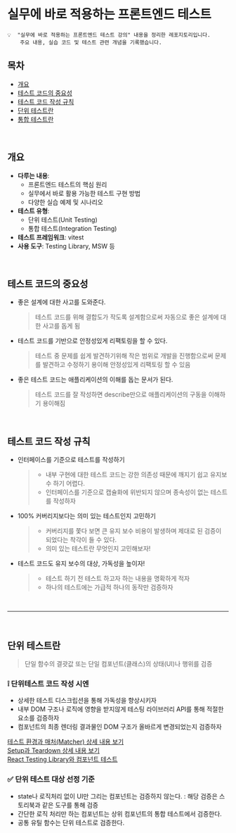 # 실무에 바로 적용하는 프론트엔드 테스트
~~~ plaintext
💡  "실무에 바로 적용하는 프론트엔드 테스트 강의" 내용을 정리한 레포지토리입니다.  
    주요 내용, 실습 코드 및 테스트 관련 개념을 기록했습니다.
~~~

## 목차
- [개요](#개요)
- [테스트 코드의 중요성](#테스트-코드의-중요성)
- [테스트 코드 작성 규칙](#테스트-코드-작성-규칙)
- [단위 테스트란](#단위-테스트란)
- [통합 테스트란](#통합-테스트란)

<br>

## 개요
- **다루는 내용**:
  - 프론트엔드 테스트의 핵심 원리
  - 실무에서 바로 활용 가능한 테스트 구현 방법
  - 다양한 실습 예제 및 시나리오
- **테스트 유형**:
  - 단위 테스트(Unit Testing)
  - 통합 테스트(Integration Testing)
- **테스트 프레임워크**: vitest
- **사용 도구**: Testing Library, MSW 등

<br>

## 테스트 코드의 중요성
- 좋은 설계에 대한 사고를 도와준다.
  > 테스트 코드를 위해 결합도가 작도록 설계함으로써 자동으로 좋은 설계에 대한 사고를 돕게 됨
- 테스트 코드를 기반으로 안정성있게 리팩토링을 할 수 있다.
  > 테스트 중 문제를 쉽게 발견하기위해 작은 범위로 개발을 진행함으로써 문제를 발견하고 수정하기 용이해 안정성있게 리팩토링 할 수 있음
- 좋은 테스트 코드는 애플리케이션의 이해를 돕는 문서가 된다.
  > 테스트 코드를 잘 작성하면 describe만으로 애플리케이션의 구동을 이해하기 용이해짐

<br>

## 테스트 코드 작성 규칙
- 인터페이스를 기준으로 테스트를 작성하기
    > - 내부 구현에 대한 테스트 코드는 강한 의존성 때문에 깨지기 쉽고 유지보수 하기 어렵다.<br>
    > - 인터페이스를 기준으로 캡슐화에 위반되지 않으며 종속성이 없는 테스트를 작성하자 
- 100% 커버리지보다는 의미 있는 테스트인지 고민하기
  > - 커버리지를 쫓다 보면 큰 유지 보수 비용이 발생하며 제대로 된 검증이 되었다는 착각이 들 수 있다.<br>
    > - 의미 있는 테스트란 무엇인지 고민해보자!
- 테스트 코드도 유지 보수의 대상, 가독성을 높이자!
    > - 테스트 하기 전 테스트 하고자 하는 내용을 명확하게 적자<br>
    > - 하나의 테스트에는 가급적 하나의 동작만 검증하자

<br><hr><br>

## 단위 테스트란
> 단일 함수의 결괏값 또는 단일 컴포넌트(클래스)의 상태(UI)나 행위를 검증

### ❕ 단위테스트 코드 작성 시엔
- 상세한 테스트 디스크립션을 통해 가독성을 향상시키자
- 내부 DOM 구조나 로직에 영향을 받지않게 테스팅 라이브러리 API를 통해 적절한 요소를 검증하자
- 컴포넌트의 최종 렌더링 결과물인 DOM 구조가 올바르게 변경되었는지 검증하자

[테스트 환경과 매처(Matcher) 상세 내용 보기](./unit-test/docs/test-environment-and-matchers.md)<br>
[Setup과 Teardown 상세 내용 보기](./unit-test/docs/setup-and-teardown.md)<br>
[React Testing Library와 컴포넌트 테스트](./unit-test/docs/react-testing-library-and-component-test.md)

### ✅ 단위 테스트 대상 선정 기준
- state나 로직처리 없이 UI만 그리는 컴포넌트는 검증하지 않는다.
 : 해당 검증은 스토리북과 같은 도구를 통해 검증
- 간단한 로직 처리만 하는 컴포넌트는 상위 컴포넌트의 통합 테스트에서 검증한다.
- 공통 유틸 함수는 단위 테스트로 검증한다.
